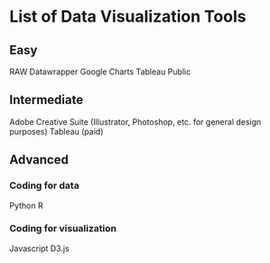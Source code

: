 # List of Data Visualization Tools

## Easy
RAW
Datawrapper
Google Charts
Tableau Public

## Intermediate
Adobe Creative Suite (Illustrator, Photoshop, etc. for general design purposes)
Tableau (paid)

## Advanced

### Coding for data
Python
R

### Coding for visualization
Javascript
D3.js

